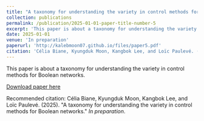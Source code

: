 ```yaml
---
title: "A taxonomy for understanding the variety in control methods for Boolean networks"
collection: publications
permalink: /publication/2025-01-01-paper-title-number-5
excerpt: 'This paper is about a taxonomy for understanding the variety in control methods for Boolean networks.'
date: 2025-01-01
venue: 'In preparation'
paperurl: 'http://kalebmoon07.github.io/files/paper5.pdf'
citation: 'Célia Biane, Kyungduk Moon, Kangbok Lee, and Loïc Paulevé. (2025). &quot;A taxonomy for understanding the variety in control methods for Boolean networks.&quot; <i>In preparation</i>.'
---
```

This paper is about a taxonomy for understanding the variety in control methods for Boolean networks.

[Download paper here](http://kalebmoon07.github.io/files/paper5.pdf)

Recommended citation: Célia Biane, Kyungduk Moon, Kangbok Lee, and Loïc Paulevé. (2025). "A taxonomy for understanding the variety in control methods for Boolean networks." <i>In preparation</i>.
